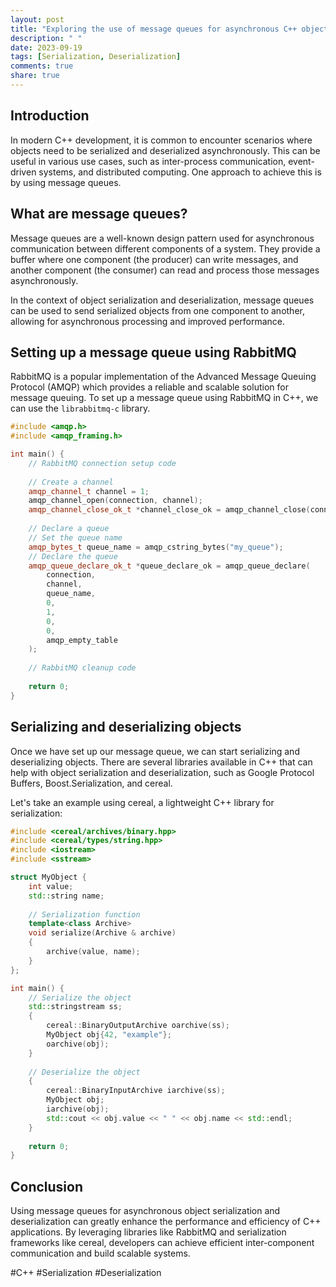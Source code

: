 ```yaml
---
layout: post
title: "Exploring the use of message queues for asynchronous C++ object serialization and deserialization"
description: " "
date: 2023-09-19
tags: [Serialization, Deserialization]
comments: true
share: true
---
```


## Introduction

In modern C++ development, it is common to encounter scenarios where objects need to be serialized and deserialized asynchronously. This can be useful in various use cases, such as inter-process communication, event-driven systems, and distributed computing. One approach to achieve this is by using message queues.

## What are message queues?

Message queues are a well-known design pattern used for asynchronous communication between different components of a system. They provide a buffer where one component (the producer) can write messages, and another component (the consumer) can read and process those messages asynchronously.

In the context of object serialization and deserialization, message queues can be used to send serialized objects from one component to another, allowing for asynchronous processing and improved performance.

## Setting up a message queue using RabbitMQ

RabbitMQ is a popular implementation of the Advanced Message Queuing Protocol (AMQP) which provides a reliable and scalable solution for message queuing. To set up a message queue using RabbitMQ in C++, we can use the `librabbitmq-c` library.

```cpp
#include <amqp.h>
#include <amqp_framing.h>

int main() {
    // RabbitMQ connection setup code
    
    // Create a channel
    amqp_channel_t channel = 1;
    amqp_channel_open(connection, channel);
    amqp_channel_close_ok_t *channel_close_ok = amqp_channel_close(connection, channel, AMQP_REPLY_SUCCESS);
    
    // Declare a queue
    // Set the queue name
    amqp_bytes_t queue_name = amqp_cstring_bytes("my_queue");
    // Declare the queue
    amqp_queue_declare_ok_t *queue_declare_ok = amqp_queue_declare(
        connection, 
        channel, 
        queue_name, 
        0, 
        1, 
        0, 
        0, 
        amqp_empty_table
    );
    
    // RabbitMQ cleanup code
    
    return 0;
}
```

## Serializing and deserializing objects

Once we have set up our message queue, we can start serializing and deserializing objects. There are several libraries available in C++ that can help with object serialization and deserialization, such as Google Protocol Buffers, Boost.Serialization, and cereal.

Let's take an example using cereal, a lightweight C++ library for serialization:

```cpp
#include <cereal/archives/binary.hpp>
#include <cereal/types/string.hpp>
#include <iostream>
#include <sstream>

struct MyObject {
    int value;
    std::string name;
    
    // Serialization function
    template<class Archive>
    void serialize(Archive & archive)
    {
        archive(value, name);
    }
};

int main() {
    // Serialize the object
    std::stringstream ss;
    {
        cereal::BinaryOutputArchive oarchive(ss);
        MyObject obj{42, "example"};
        oarchive(obj);
    }
    
    // Deserialize the object
    {
        cereal::BinaryInputArchive iarchive(ss);
        MyObject obj;
        iarchive(obj);
        std::cout << obj.value << " " << obj.name << std::endl;
    }
    
    return 0;
}
```

## Conclusion

Using message queues for asynchronous object serialization and deserialization can greatly enhance the performance and efficiency of C++ applications. By leveraging libraries like RabbitMQ and serialization frameworks like cereal, developers can achieve efficient inter-component communication and build scalable systems.

#C++ #Serialization #Deserialization